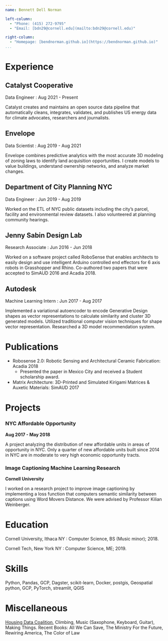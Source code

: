 ```yaml
---
name: Bennett Dell Norman

left-column:
  - "Phone: (415) 272-9795"
  - "Email: [bdn29@cornell.edu](mailto:bdn29@cornell.edu)"

right-column:
  - "Homepage: [bendnorman.github.io](https://bendnorman.github.io)"
...
```


# Experience

## Catalyst Cooperative

Data Engineer
: Aug 2021 - Present

Catalyst creates and maintains an open source data pipeline that automatically cleans, integrates, validates, and publishes US energy data for climate advocates, researchers and journalists.


## Envelope

<!-- When did Ben stop working at Envelope? -->
Data Scientist
: Aug 2019 - Aug 2021

Envelope combines predictive analytics with the most accurate 3D modeling of zoning laws to identify land acquisition opportunities. I create models to value buildings, understand ownership networks, and analyze market changes.


## Department of City Planning NYC

Data Engineer
: Jun 2019 - Aug 2019

Worked on the ETL of NYC public datasets including the city’s parcel, facility and environmental review datasets. I also volunteered at planning community hearings.

## Jenny Sabin Design Lab
Research Associate
: Jun 2016 - Jun 2018

Worked on a software project called RoboSense that enables architects to easily design and use intelligent Arduino controlled end effectors for 6 axis robots in Grasshopper and Rhino. Co-authored two papers that were accepted to SimAUD 2016
and Acadia 2018.

## Autodesk
Machine Learning Intern
: Jun 2017 - Aug 2017

Implemented a variational autoencoder to encode Generative Design shapes as vector representations to calculate similarity and cluster 3D generated models. Utilized traditional computer vision techniques for shape vector representation. Researched
a 3D model recommendation system.

# Publications

- Robosense 2.0: Robotic Sensing and Architectural Ceramic Fabrication: Acadia 2018
  - Presented the paper in Mexico City and received a Student scholarship award.
- Matrix Architecture: 3D-Printed and Simulated Kirigami Matrices & Auxetic Materials: SimAUD 2017

# Projects

### NYC Affordable Opportunity

**Aug 2017 - May 2018**

A project analyzing the distribution of new affordable units in areas of opportunity in NYC. Only a quarter of new affordable units built since 2014 in NYC are in moderate to very high economic opportunity tracts.


### Image Captioning Machine Learning Research

**Cornell University**

I worked on a research project to improve image captioning by implementing a loss function that computers semantic similarity between captions using Word Movers Distance. We were advised by Professor Kilian Weinberger.

# Education

Cornell University, Ithaca NY
: Computer Science, BS (Music minor); 2018.

Cornell Tech, New York NY
: Computer Science, ME; 2019.

# Skills

Python, Pandas, GCP, Dagster, scikit-learn, Docker, postgis, Geospatial python, GCP, PyTorch, streamlit, QGIS

# Miscellaneous

[Housing Data Coalition](https://www.housingdatanyc.org/), Climbing, Music (Saxophone, Keyboard, Guitar), Making
Things. Recent Books: All We Can Save, The Ministry For the Future, Rewiring America, The Color of Law
